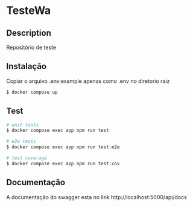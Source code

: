# TesteWa

## Description

Repositório de teste

## Instalação

Copiar o arquivo .env.example apenas como .env no diretorio raiz

```bash
$ docker compose up
```

## Test

```bash
# unit tests
$ docker compose exec app npm run test

# e2e tests
$ docker compose exec app npm run test:e2e

# test coverage
$ docker compose exec app npm run test:cov
```

## Documentação

A documentação do swagger esta no link http://localhost:5000/api/docs
